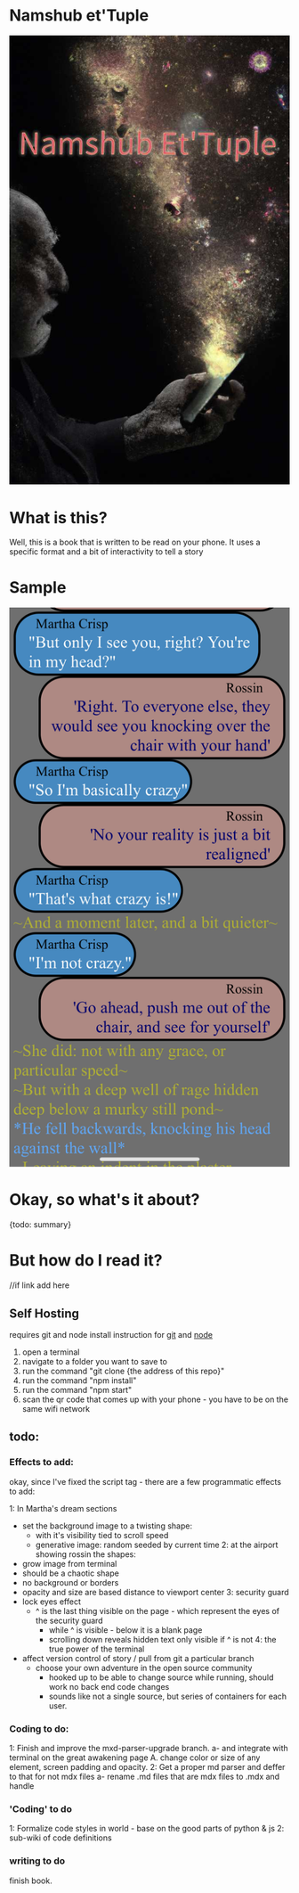 # Namshub et'Tuple

![cover art](coverart.jpg)


# What is this?

Well, this is a book that is written to be read on your phone.
It uses a specific format and a bit of interactivity to tell a story

# Sample 

![example](sample.jpg)

# Okay, so what's it about?

{todo: summary}


# But how do I read it?

//if link add here

## Self Hosting

  requires git and node
    install instruction for [git](https://github.com/git-guides/install-git) and [node](https://docs.npmjs.com/downloading-and-installing-node-js-and-npm)

  1. open a terminal
  2. navigate to a folder you want to save to
  3. run the command "git clone {the address of this repo}"
  4. run the command "npm install"
  5. run the command "npm start"
  6. scan the qr code that comes up with your phone
    - you have to be on the same wifi network



## todo:

### Effects to add:
okay, since I've fixed the script tag - there are a few programmatic effects to add:

1: In Martha's dream sections
  - set the background image to a twisting shape: 
    - with it's visibility tied to scroll speed
    - generative image: random seeded by current time
2: at the airport showing rossin the shapes:
  - grow image from terminal 
  - should be a chaotic shape 
  - no background or borders
  - opacity and size are based distance to viewport center
3: security guard
  - lock eyes effect
    - ^ is the last thing visible on the page - which represent the eyes of the security guard
      - while ^ is visible - below it is a blank page
      - scrolling down reveals hidden text only visible if ^ is not
4: the true power of the terminal
  - affect version control of story / pull from git a particular branch
    - choose your own adventure in the open source community
      - hooked up to be able to change source while running, should work no back end code changes
      - sounds like not a single source, but series of containers for each user.

### Coding to do:

1: Finish and improve the mxd-parser-upgrade branch. 
 a- and integrate with terminal on the great awakening page
    A. change color or size of any element, screen padding and opacity.
2: Get a proper md parser and deffer to that for not mdx files
 a- rename .md files that are mdx files to .mdx and handle

### 'Coding' to do

1: Formalize code styles in world - base on the good parts of python & js
2: sub-wiki of code definitions

### writing to do

finish book.

